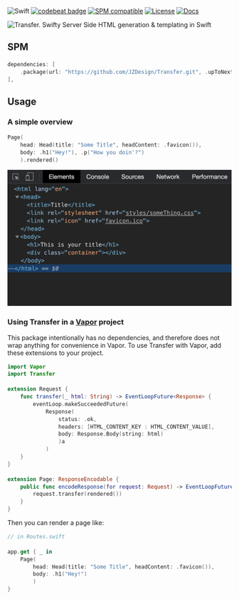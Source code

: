 
![Swift](https://github.com/JZDesign/Transfer/workflows/Swift/badge.svg) [![codebeat badge](https://codebeat.co/badges/d7b361b5-e7c9-45b7-8d5c-6eaffb058798)](https://codebeat.co/projects/github-com-jzdesign-transfer-main) [![SPM compatible](https://img.shields.io/badge/SPM-Compatible-e66f20.svg?style=flat)](https://github.com/apple/swift-package-manager) [![License](https://img.shields.io/badge/License-MIT-335577.svg?style=flat)](https://github.com/JZDesign/Transfer/blob/master/LICENSE) [![Docs](https://img.shields.io/badge/Jazzy-Documentation-634fb3.svg?style=flat)](https://jzdesign.github.io/Transfer/)

![Transfer. Swifty Server Side HTML generation & templating in Swift](https://lucid.app/publicSegments/view/f6de9a35-dbb0-426a-abc2-800c4143863c/image.jpeg)


## SPM 

```swift
dependencies: [
    .package(url: "https://github.com/JZDesign/Transfer.git", .upToNextMajor(from: "0.01.0"))
],
```

## Usage

### A simple overview

```swift
Page(
    head: Head(title: "Some Title", headContent: .favicon()),
    body: .h1("Hey!"), .p("How you doin'?")
    ).rendered()
```


![Rendered HTML Result](img/rendered_html.png)

### Using Transfer in a [Vapor](https://github.com/vapor/vapor) project

This package intentionally has no dependencies, and therefore does not wrap anything for convenience in Vapor. To use Transfer with Vapor, add these extensions to your project.

```swift
import Vapor
import Transfer

extension Request {
    func transfer(_ html: String) -> EventLoopFuture<Response> {
        eventLoop.makeSucceededFuture(
            Response(
                status: .ok,
                headers: [HTML_CONTENT_KEY : HTML_CONTENT_VALUE],
                body: Response.Body(string: html)
                )a
            )
    }
}

extension Page: ResponseEncodable {
    public func encodeResponse(for request: Request) -> EventLoopFuture<Response> {
        request.transfer(rendered())
    }
}
```

Then you can render a page like:

```swift
// in Routes.swift

app.get { _ in
    Page(
        head: Head(title: "Some Title", headContent: .favicon()),
        body: .h1("Hey!")
        )
}
```
